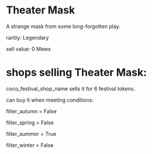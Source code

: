 # Theater Mask

A strange mask from some long-forgotten play.

raritiy: Legendary

sell value: 0 Mews

# shops selling Theater Mask:

coco_festival_shop_name sells it for 6 festival tokens.

can buy it when meeting conditions: 

filter_autumn = False

filter_spring = False

filter_summer = True

filter_winter = False